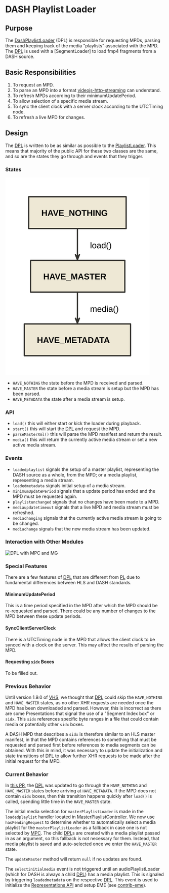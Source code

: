 # DASH Playlist Loader

## Purpose

The [DashPlaylistLoader][dpl] (DPL) is responsible for requesting MPDs, parsing them and keeping track of the media "playlists" associated with the MPD. The [DPL] is used with a [SegmentLoader] to load fmp4 fragments from a DASH source.

## Basic Responsibilities

1. To request an MPD.
2. To parse an MPD into a format [videojs-http-streaming][vhs] can understand.
3. To refresh MPDs according to their minimumUpdatePeriod.
4. To allow selection of a specific media stream.
5. To sync the client clock with a server clock according to the UTCTiming node.
6. To refresh a live MPD for changes.

## Design

The [DPL] is written to be as similar as possible to the [PlaylistLoader][pl]. This means that majority of the public API for these two classes are the same, and so are the states they go through and events that they trigger.

### States

![DashPlaylistLoader States](images/dash-playlist-loader-states.nomnoml.svg)

- `HAVE_NOTHING` the state before the MPD is received and parsed.
- `HAVE_MASTER` the state before a media stream is setup but the MPD has been parsed.
- `HAVE_METADATA` the state after a media stream is setup.

### API

- `load()` this will either start or kick the loader during playback.
- `start()` this will start the [DPL] and request the MPD.
- `parseMasterXml()` this will parse the MPD manifest and return the result.
- `media()` this will return the currently active media stream or set a new active media stream.

### Events

- `loadedplaylist` signals the setup of a master playlist, representing the DASH source as a whole, from the MPD; or a media playlist, representing a media stream.
- `loadedmetadata` signals initial setup of a media stream.
- `minimumUpdatePeriod` signals that a update period has ended and the MPD must be requested again.
- `playlistunchanged` signals that no changes have been made to a MPD.
- `mediaupdatetimeout` signals that a live MPD and media stream must be refreshed.
- `mediachanging` signals that the currently active media stream is going to be changed.
- `mediachange` signals that the new media stream has been updated.

### Interaction with Other Modules

![DPL with MPC and MG](images/dash-playlist-loader-mpc-mg-sequence.plantuml.png)

### Special Features

There are a few features of [DPL] that are different from [PL] due to fundamental differences between HLS and DASH standards.

#### MinimumUpdatePeriod

This is a time period specified in the MPD after which the MPD should be re-requested and parsed. There could be any number of changes to the MPD between these update periods.

#### SyncClientServerClock

There is a UTCTiming node in the MPD that allows the client clock to be synced with a clock on the server. This may affect the results of parsing the MPD.

#### Requesting `sidx` Boxes

To be filled out.

### Previous Behavior

Until version 1.9.0 of [VHS], we thought that [DPL] could skip the `HAVE_NOTHING` and `HAVE_MASTER` states, as no other XHR requests are needed once the MPD has been downloaded and parsed. However, this is incorrect as there are some Presentations that signal the use of a "Segment Index box" or `sidx`. This `sidx` references specific byte ranges in a file that could contain media or potentially other `sidx` boxes.

A DASH MPD that describes a `sidx` is therefore similar to an HLS master manifest, in that the MPD contains references to something that must be requested and parsed first before references to media segments can be obtained. With this in mind, it was necessary to update the initialization and state transitions of [DPL] to allow further XHR requests to be made after the initial request for the MPD.

### Current Behavior

In [this PR](https://github.com/videojs/http-streaming/pull/386), the [DPL] was updated to go through the `HAVE_NOTHING` and `HAVE_MASTER` states before arriving at `HAVE_METADATA`. If the MPD does not contain `sidx` boxes, then this transition happens quickly after `load()` is called, spending little time in the `HAVE_MASTER` state.

The initial media selection for `masterPlaylistLoader` is made in the `loadedplaylist` handler located in [MasterPlaylistController][mpc]. We now use `hasPendingRequest` to determine whether to automatically select a media playlist for the `masterPlaylistLoader` as a fallback in case one is not selected by [MPC]. The child [DPL]s are created with a media playlist passed in as an argument, so this fallback is not necessary for them. Instead, that media playlist is saved and auto-selected once we enter the `HAVE_MASTER` state.

The `updateMaster` method will return `null` if no updates are found.

The `selectinitialmedia` event is not triggered until an audioPlaylistLoader (which for DASH is always a child [DPL]) has a media playlist. This is signaled by triggering `loadedmetadata` on the respective [DPL]. This event is used to initialize the [Representations API][representations] and setup EME (see [contrib-eme]).

[dpl]: ../src/dash-playlist-loader.js
[sl]: ../src/segment-loader.js
[vhs]: intro.md
[pl]: ../src/playlist-loader.js
[mpc]: ../src/master-playlist-controller.js
[representations]: ../README.md#hlsrepresentations
[contrib-eme]: https://github.com/videojs/videojs-contrib-eme

